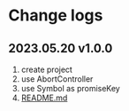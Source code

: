 # Change logs

## 2023.05.20 v1.0.0

1. create project
2. use AbortController
3. use Symbol as promiseKey
4. [README.md](./README.md)
